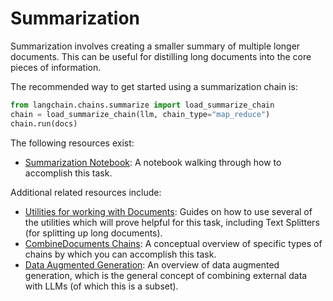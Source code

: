 # Summarization

Summarization involves creating a smaller summary of multiple longer documents.
This can be useful for distilling long documents into the core pieces of information.

The recommended way to get started using a summarization chain is:

```python
from langchain.chains.summarize import load_summarize_chain
chain = load_summarize_chain(llm, chain_type="map_reduce")
chain.run(docs)
```

The following resources exist:

- [Summarization Notebook](../modules/indexes/chain_examples/summarize.ipynb): A notebook walking through how to accomplish this task.

Additional related resources include:

- [Utilities for working with Documents](../reference/utils.rst): Guides on how to use several of the utilities which will prove helpful for this task, including Text Splitters (for splitting up long documents).
- [CombineDocuments Chains](../modules/indexes/combine_docs.md): A conceptual overview of specific types of chains by which you can accomplish this task.
- [Data Augmented Generation](./combine_docs.md): An overview of data augmented generation, which is the general concept of combining external data with LLMs (of which this is a subset).
